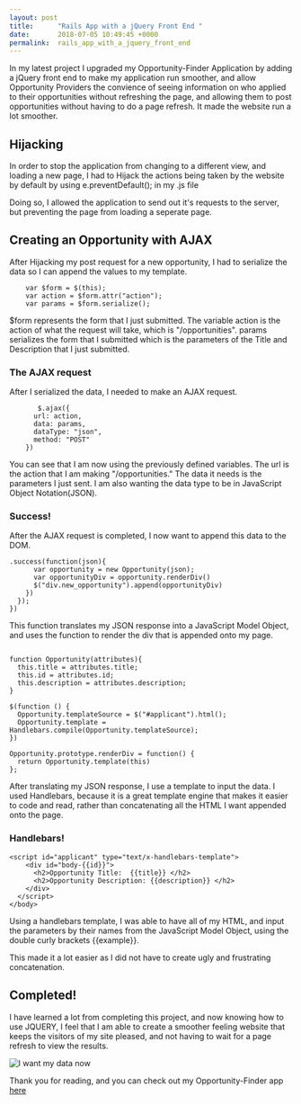 ```yaml
---
layout: post
title:      "Rails App with a jQuery Front End "
date:       2018-07-05 10:49:45 +0000
permalink:  rails_app_with_a_jquery_front_end
---
```



In my latest project I upgraded my Opportunity-Finder Application by adding a jQuery front end to make my application run smoother, and allow Opportunity Providers the convience of seeing information on who applied to their opportunities without refreshing the page, and allowing them to post opportunities without having to do a page refresh. It made the website run a lot smoother. 

## Hijacking

In order to stop the application from changing to a different view, and loading a new page, I had to Hijack the actions being taken by the website by default by using   e.preventDefault(); in my .js file

Doing so, I allowed the application to send out it's requests to the server, but preventing the page from loading a seperate page. 

## Creating  an Opportunity with  AJAX


After Hijacking my post request for a new opportunity, I had to serialize the data so I can append the values to my template. 

```
    var $form = $(this);
    var action = $form.attr("action");
    var params = $form.serialize();
```

$form represents the form that I just submitted.
The variable action is the action of what the request will take, which is "/opportunities". 
params serializes the form that I submitted which is the parameters of the Title and Description that I just submitted.

### The AJAX request

After I serialized the data, I needed to make an AJAX request. 

```
       $.ajax({
      url: action,
      data: params,
      dataType: "json",
      method: "POST"
    })
```
		
You can see that I am now using the previously defined variables.  The url is the action that I am making "/opportunities." The data it needs is the parameters I just sent. I am also wanting the data type to be in JavaScript Object Notation(JSON). 
		
		
### Success!

After the AJAX request is completed, I now want to append this data to the DOM. 


```
.success(function(json){
      var opportunity = new Opportunity(json);
      var opportunityDiv = opportunity.renderDiv()
      $("div.new_opportunity").append(opportunityDiv)
    })
  });
})
```

This function translates my JSON response into a JavaScript Model Object, and uses the function to render the div that is appended onto my page.

```

function Opportunity(attributes){
  this.title = attributes.title;
  this.id = attributes.id;
  this.description = attributes.description;
}

$(function () {
  Opportunity.templateSource = $("#applicant").html();
  Opportunity.template = Handlebars.compile(Opportunity.templateSource);
})

Opportunity.prototype.renderDiv = function() {
  return Opportunity.template(this)
};
```

After translating my JSON response, I use a template to input the data. I used Handlebars, because it is a great template engine that makes it easier to code and read, rather than concatenating all the HTML I want appended onto the page. 

### Handlebars!


```
<script id="applicant" type="text/x-handlebars-template">
    <div id="body-{{id}}">
      <h2>Opportunity Title:  {{title}} </h2>
      <h2>Opportunity Description: {{description}} </h2>
    </div>
  </script>
</body>
```

Using a handlebars template, I was able to have all of my HTML, and input the parameters by their names from the JavaScript Model Object, using the double curly brackets {{example}}. 

This made it a lot easier as I did not have to create ugly and frustrating concatenation. 


## Completed!

I have learned a lot from completing this project, and now knowing how to use JQUERY, I feel that I am able to create a smoother feeling website that keeps the visitors of my site pleased, and not having to wait for a page refresh to view the results. 

![I want my data now](https://media.giphy.com/media/k0BRESevW4VFe/giphy.gif)

Thank you for reading, and you can check out my Opportunity-Finder app [here](https://github.com/gringobrasiliero/opportunity-finder)






